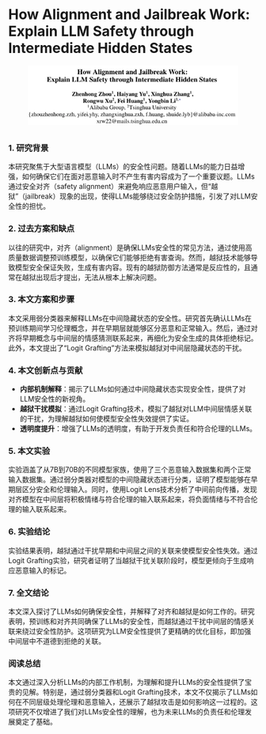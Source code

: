 # How Alignment and Jailbreak Work: Explain LLM Safety through Intermediate Hidden States

<figure><img src="../.gitbook/assets/image (8).png" alt=""><figcaption></figcaption></figure>

##

### 1. 研究背景

本研究聚焦于大型语言模型（LLMs）的安全性问题。随着LLMs的能力日益增强，如何确保它们在面对恶意输入时不产生有害内容成为了一个重要议题。LLMs通过安全对齐（safety alignment）来避免响应恶意用户输入，但“越狱”（jailbreak）现象的出现，使得LLMs能够绕过安全防护措施，引发了对LLM安全性的担忧。

### 2. 过去方案和缺点

以往的研究中，对齐（alignment）是确保LLMs安全性的常见方法，通过使用高质量数据调整预训练模型，以确保它们能够拒绝有害查询。然而，越狱技术能够导致模型安全保证失败，生成有害内容。现有的越狱防御方法通常是反应性的，且通常在越狱出现后才提出，无法从根本上解决问题。



### 3. 本文方案和步骤

本文采用弱分类器来解释LLMs在中间隐藏状态的安全性。研究首先确认LLMs在预训练期间学习伦理概念，并在早期层就能够区分恶意和正常输入。然后，通过对齐将早期概念与中间层的情感猜测联系起来，再细化为安全生成的具体拒绝标记。此外，本文提出了“Logit Grafting”方法来模拟越狱对中间层隐藏状态的干扰。

### 4. 本文创新点与贡献

* **内部机制解释**：揭示了LLMs如何通过中间隐藏状态实现安全性，提供了对LLM安全性的新视角。
* **越狱干扰模拟**：通过Logit Grafting技术，模拟了越狱对LLM中间层情感关联的干扰，为理解越狱如何使模型安全性失效提供了实证。
* **透明度提升**：增强了LLMs的透明度，有助于开发负责任和符合伦理的LLMs。

### 5. 本文实验

实验涵盖了从7B到70B的不同模型家族，使用了三个恶意输入数据集和两个正常输入数据集。通过弱分类器对模型的中间隐藏状态进行分类，证明了模型能够在早期层区分安全和伦理输入。同时，使用Logit Lens技术分析了中间前向传播，发现对齐模型在中间层将积极情绪与符合伦理的输入联系起来，将负面情绪与不符合伦理的输入联系起来。

### 6. 实验结论

实验结果表明，越狱通过干扰早期和中间层之间的关联来使模型安全性失效。通过Logit Grafting实验，研究者证明了当越狱干扰关联阶段时，模型更倾向于生成响应恶意输入的标记。

### 7. 全文结论

本文深入探讨了LLMs如何确保安全性，并解释了对齐和越狱是如何工作的。研究表明，预训练和对齐共同确保了LLMs的安全性，而越狱通过干扰中间层的情感关联来绕过安全性防护。这项研究为LLM安全性提供了更精确的优化目标，即加强中间层中不道德到拒绝的关联。

### 阅读总结

本文通过深入分析LLMs的内部工作机制，为理解和提升LLMs的安全性提供了宝贵的见解。特别是，通过弱分类器和Logit Grafting技术，本文不仅揭示了LLMs如何在不同层级处理伦理和恶意输入，还展示了越狱攻击是如何影响这一过程的。这项研究不仅增进了我们对LLMs安全性的理解，也为未来LLMs的负责任和伦理发展奠定了基础。
